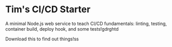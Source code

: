 # Tim's CI/CD Starter 

A minimal Node.js web service to teach CI/CD fundamentals: linting, testing, container build, deploy hook, and some tests!gdrghtd

Download this to find out things!ss

